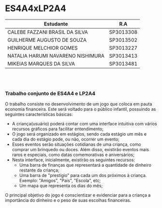 # ES4A4xLP2A4

|Estudante | R.A|
|------|:----:|
|CALEBE FAZZANI BRASIL DA SILVA | SP3013308|
|GUILHERME AUGUSTO DE SOUZA | SP3013502|
|HENRIQUE MELCHIOR GOMES | SP3013227|
|NATALIA HARUMI NAVARENO NISHIMURA | SP3013413|
|MIKEIAS MARQUES DA SILVA | SP3013481 |
<br><br>
### Trabalho conjunto de ES4A4 e LP2A4

O trabalho consiste no desenvolvimento de um jogo que coloca em pauta economia financeira. Este será voltado para o público infantil, possuindo as seguintes características básicas:
- A criança(usuário) poderá contar com uma interface intuitiva com vários recursos gráficos para facilitar entendimento;
- O jogo será organizado em estágios, sendo cada estágio um mês e cada dia do estágio pode, ou não, ocorrer um evento;
- Esses eventos serão situações cotidianas de uma criança, como comprar um brinquedo ou doces. Além disso, existirão eventos mais raros e especiais, como datas comemorativas e aniversários;
- Nesta interface, inicialmente, existirão os seguintes recursos:
    - Uma barra de finanças que representará a quantidade de dinheiro restante da criança;
    - Uma barra de "prestígio" para cada um dos próximos à criança. Exemplo: "Amigos", "Pais", "Escola", etc;
    - Um mapa que representa os dias do mês;

O principal objetivo do jogo é conscientizar e evidenciar para a criança a importância do dinheiro e o peso de suas escolhas financeiras. 